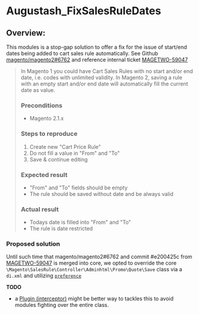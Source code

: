 # Augustash_FixSalesRuleDates

## Overview:

This modules is a stop-gap solution to offer a fix for the issue of start/end dates being added to cart sales rule automatically. See Github [magento/magento2#6762](https://github.com/magento/magento2/issues/6122) and reference internal ticket [MAGETWO-59047](https://github.com/magento/magento2/commit/e200425c1ecec910d50660fed8c422caa8d0971b)

> In Magento 1 you could have Cart Sales Rules with no start and/or end date, i.e. codes with unlimited validity. In Magento 2, saving a rule with an empty start and/or end date will automatically fill the current date as value.
>
> ### Preconditions
>
> + Magento 2.1.x
>
> ### Steps to reproduce
>
> 1. Create new "Cart Price Rule"
> 2. Do not fill a value in "From" and "To"
> 3. Save & continue editing
>
> ### Expected result
>
> + "From" and "To" fields should be empty
> + The rule should be saved without date and be always valid
>
> ### Actual result
>
> + Todays date is filled into "From" and "To"
> + The rule is date restricted

### Proposed solution

Until such time that magento/magento2#6762 and commit #e200425c from [MAGETWO-59047](https://github.com/magento/magento2/commit/e200425c1ecec910d50660fed8c422caa8d0971b) is merged into core, we opted to override the core `\Magento\SalesRule\Controller\Adminhtml\Promo\Quote\Save` class via a `di.xml` and utilizing [`preference`](http://devdocs.magento.com/guides/v2.0/extension-dev-guide/build/di-xml-file.html#abstraction-implementation-mappings)

**TODO**

+ a [Plugin (interceptor)](http://devdocs.magento.com/guides/v2.0/extension-dev-guide/plugins.html) might be better way to tackles this to avoid modules fighting over the entire class.
